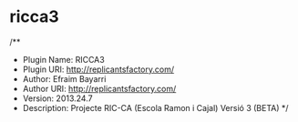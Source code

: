ricca3
======

/**
 * Plugin Name: RICCA3
 * Plugin URI: http://replicantsfactory.com/
 * Author: Efraim Bayarri
 * Author URI: http://replicantsfactory.com/
 * Version: 2013.24.7
 * Description: Projecte RIC-CA (Escola Ramon i Cajal) Versió 3 (BETA)
 */
